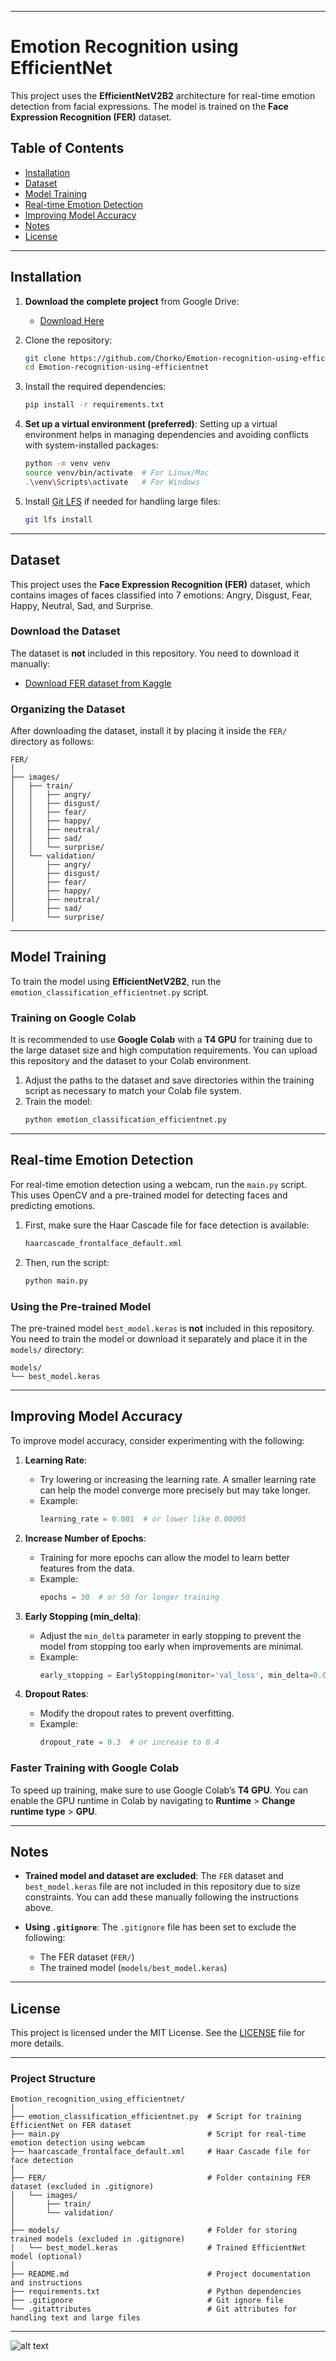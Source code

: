 
---

# Emotion Recognition using EfficientNet

This project uses the **EfficientNetV2B2** architecture for real-time emotion detection from facial expressions. The model is trained on the **Face Expression Recognition (FER)** dataset.

## Table of Contents

- [Installation](#installation)
- [Dataset](#dataset)
- [Model Training](#model-training)
- [Real-time Emotion Detection](#real-time-emotion-detection)
- [Improving Model Accuracy](#improving-model-accuracy)
- [Notes](#notes)
- [License](#license)

---

## Installation

1. **Download the complete project** from Google Drive:
   - [Download Here](https://drive.google.com/file/d/10gSP8h-uDKh9_0uyjzAieosodZMen3ME/view?usp=drive_link)

2. Clone the repository:
   ```bash
   git clone https://github.com/Chorko/Emotion-recognition-using-efficientnet.git
   cd Emotion-recognition-using-efficientnet
   ```

3. Install the required dependencies:
   ```bash
   pip install -r requirements.txt
   ```

4. **Set up a virtual environment (preferred)**:
   Setting up a virtual environment helps in managing dependencies and avoiding conflicts with system-installed packages:
   ```bash
   python -m venv venv
   source venv/bin/activate  # For Linux/Mac
   .\venv\Scripts\activate   # For Windows
   ```

5. Install [Git LFS](https://git-lfs.github.com/) if needed for handling large files:
   ```bash
   git lfs install
   ```

---

## Dataset

This project uses the **Face Expression Recognition (FER)** dataset, which contains images of faces classified into 7 emotions: Angry, Disgust, Fear, Happy, Neutral, Sad, and Surprise.

### Download the Dataset

The dataset is **not** included in this repository. You need to download it manually:

- [Download FER dataset from Kaggle](https://www.kaggle.com/datasets/jonathanoheix/face-expression-recognition-dataset)

### Organizing the Dataset

After downloading the dataset, install it by placing it inside the `FER/` directory as follows:
```
FER/
│
├── images/
│   ├── train/
│   │   ├── angry/
│   │   ├── disgust/
│   │   ├── fear/
│   │   ├── happy/
│   │   ├── neutral/
│   │   ├── sad/
│   │   └── surprise/
│   └── validation/
│       ├── angry/
│       ├── disgust/
│       ├── fear/
│       ├── happy/
│       ├── neutral/
│       ├── sad/
│       └── surprise/
```

---

## Model Training

To train the model using **EfficientNetV2B2**, run the `emotion_classification_efficientnet.py` script.

### Training on Google Colab
It is recommended to use **Google Colab** with a **T4 GPU** for training due to the large dataset size and high computation requirements. You can upload this repository and the dataset to your Colab environment.

1. Adjust the paths to the dataset and save directories within the training script as necessary to match your Colab file system.
2. Train the model:
   ```bash
   python emotion_classification_efficientnet.py
   ```

---

## Real-time Emotion Detection

For real-time emotion detection using a webcam, run the `main.py` script. This uses OpenCV and a pre-trained model for detecting faces and predicting emotions.

1. First, make sure the Haar Cascade file for face detection is available:
   ```bash
   haarcascade_frontalface_default.xml
   ```

2. Then, run the script:
   ```bash
   python main.py
   ```

### Using the Pre-trained Model

The pre-trained model `best_model.keras` is **not** included in this repository. You need to train the model or download it separately and place it in the `models/` directory:
```
models/
└── best_model.keras
```

---

## Improving Model Accuracy

To improve model accuracy, consider experimenting with the following:

1. **Learning Rate**:
   - Try lowering or increasing the learning rate. A smaller learning rate can help the model converge more precisely but may take longer.
   - Example: 
     ```python
     learning_rate = 0.001  # or lower like 0.00005
     ```

2. **Increase Number of Epochs**:
   - Training for more epochs can allow the model to learn better features from the data.
   - Example:
     ```python
     epochs = 30  # or 50 for longer training
     ```

3. **Early Stopping (min_delta)**:
   - Adjust the `min_delta` parameter in early stopping to prevent the model from stopping too early when improvements are minimal.
   - Example:
     ```python
     early_stopping = EarlyStopping(monitor='val_loss', min_delta=0.0001, patience=6)
     ```

4. **Dropout Rates**:
   - Modify the dropout rates to prevent overfitting.
   - Example:
     ```python
     dropout_rate = 0.3  # or increase to 0.4
     ```

### Faster Training with Google Colab

To speed up training, make sure to use Google Colab’s **T4 GPU**. You can enable the GPU runtime in Colab by navigating to **Runtime** > **Change runtime type** > **GPU**.

---

## Notes

- **Trained model and dataset are excluded**: 
  The `FER` dataset and `best_model.keras` file are not included in this repository due to size constraints. You can add these manually following the instructions above.

- **Using `.gitignore`**:
  The `.gitignore` file has been set to exclude the following:
  - The FER dataset (`FER/`)
  - The trained model (`models/best_model.keras`)

---

## License

This project is licensed under the MIT License. See the [LICENSE](LICENSE) file for more details.

---

### Project Structure

```
Emotion_recognition_using_efficientnet/
│
├── emotion_classification_efficientnet.py  # Script for training EfficientNet on FER dataset
├── main.py                                 # Script for real-time emotion detection using webcam
├── haarcascade_frontalface_default.xml     # Haar Cascade file for face detection
│
├── FER/                                    # Folder containing FER dataset (excluded in .gitignore)
│   └── images/
│       ├── train/
│       └── validation/
│
├── models/                                 # Folder for storing trained models (excluded in .gitignore)
│   └── best_model.keras                    # Trained EfficientNet model (optional)
│
├── README.md                               # Project documentation and instructions
├── requirements.txt                        # Python dependencies
├── .gitignore                              # Git ignore file
└── .gitattributes                          # Git attributes for handling text and large files
```

---

![alt text](<Screenshot 2024-09-14 202334.png>)